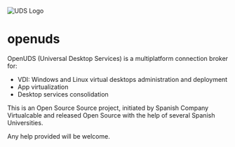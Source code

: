 ![UDS Logo](https://www.udsenterprise.com/static//img/logoUDSNav.png)

openuds
=======

OpenUDS (Universal Desktop Services) is a multiplatform connection broker for:
- VDI: Windows and Linux virtual desktops administration and deployment
- App virtualization
- Desktop services consolidation

This is an Open Source Source project, initiated by Spanish Company ​Virtualcable and released Open Source with the help of several Spanish Universities.

Any help provided will be welcome.
